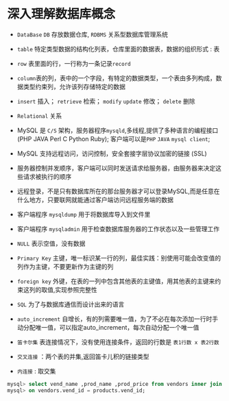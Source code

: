 # 深入理解数据库概念

- `DataBase` `DB` 存放数据仓库, `RDBMS` 关系型数据库管理系统
- `table` 特定类型数据的结构化列表，仓库里面的数据表，数据的组织形式 : 表
- `row` 表里面的行，一行称为一条记录`record`
- `column`表的列，表中的一个字段，有特定的数据类型，一个表由多列构成，数据类型约束列，允许该列存储特定的数据
- `insert` 插入； `retrieve` 检索； `modify` `update` 修改； `delete` 删除
- `Relational` 关系
- MySQL 是 `C/S` 架构，服务器程序`mysqld`,多线程,提供了多种语言的编程接口(PHP JAVA Perl C Python Ruby); 客户端可以是`PHP` `JAVA` `mysql client`;
- MySQL 支持远程访问，访问控制，安全套接字层协议加密的链接 (SSL)
- 服务器控制并发顺序，客户端可以同时发送请求给服务器，由服务器来决定这些请求被执行的顺序
- 远程登录，不是只有数据库所在的那台服务器才可以登录MySQL,而是任意在什么地方，只要联网就能通过客户端访问远程服务端的数据
- 客户端程序 `mysqldump` 用于将数据库导入到文件里
- 客户端程序 `mysqladmin` 用于检查数据库服务器的工作状态以及一些管理工作
- `NULL` 表示空值，没有数据
- `Primary Key` 主键，唯一标识某一行的列，最佳实践：别使用可能会改变值的列作为主键，不要更新作为主键的列

- `foreign key` 外键，在表的一列中包含其他表的主键值，用其他表的主键来约束这列的取值,实现参照完整性

- `SQL` 为了与数据库通信而设计出来的语言
- `auto_increment` 自增长，有的列需要唯一值，为了不必在每次添加一行时手动分配唯一值，可以指定auto_increment，每次自动分配一个唯一值

- `笛卡尔集` 表连接情况下，没有使用连接条件，返回的行数是 `表1行数 x 表2行数`
- `交叉连接` ：两个表的并集,返回笛卡儿积的链接类型
- `内连接` : 取交集

```sql
mysql> select vend_name ,prod_name ,prod_price from vendors inner join products 
mysql> on vendors.vend_id = products.vend_id;
```